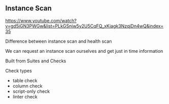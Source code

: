 ## Instance Scan

https://www.youtube.com/watch?v=gd5iGN3PWGw&list=PLkGSnjw5y2U5CqFQ_xKiagk3NzqjDn4wQ&index=35

Difference between instance scan and health scan

We can request an instance scan ourselves and get just in time information

Built from Suites and Checks

Check types

* table check
* column check
* script-only check
* linter check